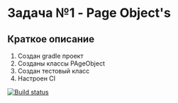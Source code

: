 # Задача №1 - Page Object's

## Краткое описание

1. Cоздан gradle проект
2. Созданы классы PAgeObject
2. Создан тестовый класс
3. Настроен CI

[![Build status](https://ci.appveyor.com/api/projects/status/r6chm5x2pu236ytq/branch/master?svg=true)](https://ci.appveyor.com/project/pava-14/aqa2-4-1/branch/master)
